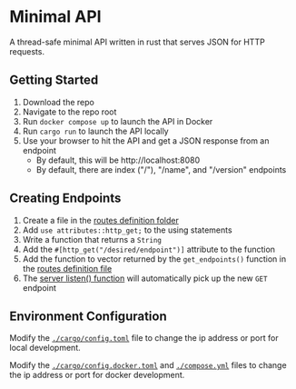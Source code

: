 # Minimal API
A thread-safe minimal API written in rust that serves JSON for HTTP requests.

## Getting Started
1. Download the repo
1. Navigate to the repo root
1. Run `docker compose up` to launch the API in Docker
1. Run `cargo run` to launch the API locally
1. Use your browser to hit the API and get a JSON response from an endpoint
    - By default, this will be http://localhost:8080
    - By default, there are index ("/"), "/name", and "/version" endpoints

## Creating Endpoints
1. Create a file in the [routes definition folder](./src/routes)
1. Add `use attributes::http_get;` to the using statements
1. Write a function that returns a `String`
1. Add the `#[http_get("/desired/endpoint")]` attribute to the function
1. Add the function to vector returned by the `get_endpoints()` function in the [routes definition file](./src/routes/index.rs)
1. The [server listen() function](./src/server/listener.rs) will automatically pick up the new `GET` endpoint

## Environment Configuration
Modify the [`./cargo/config.toml`](.cargo/config.toml) file to change the ip address or port for local development.

Modify the [`./cargo/config.docker.toml`](.cargo/config.docker.toml) and [`./compose.yml`](compose.yml) files to change the ip address or port for docker development.